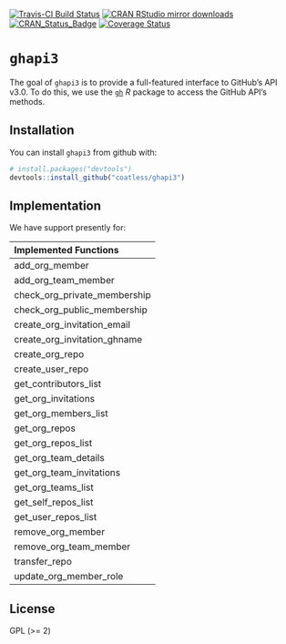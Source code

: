 
<!-- README.md is generated from README.Rmd. Please edit that file -->

[![Travis-CI Build
Status](https://travis-ci.org/coatless/ghapi3.svg?branch=master)](https://travis-ci.org/coatless/ghapi3)
[![CRAN RStudio mirror
downloads](http://cranlogs.r-pkg.org/badges/ghapi3)](http://www.r-pkg.org/pkg/ghapi3)
[![CRAN\_Status\_Badge](http://www.r-pkg.org/badges/version/ghapi3)](https://cran.r-project.org/package=ghapi3)
[![Coverage
Status](https://img.shields.io/codecov/c/github/coatless/ghapi3/master.svg)](https://codecov.io/github/coatless/ghapi3?branch=master)

# `ghapi3`

The goal of `ghapi3` is to provide a full-featured interface to GitHub’s
API v3.0. To do this, we use the [`gh`](https://github.com/r-lib/gh) *R*
package to access the GitHub API’s methods.

## Installation

You can install `ghapi3` from github with:

``` r
# install.packages("devtools")
devtools::install_github("coatless/ghapi3")
```

## Implementation

We have support presently for:

| Implemented Functions           |
| :------------------------------ |
| add\_org\_member                |
| add\_org\_team\_member          |
| check\_org\_private\_membership |
| check\_org\_public\_membership  |
| create\_org\_invitation\_email  |
| create\_org\_invitation\_ghname |
| create\_org\_repo               |
| create\_user\_repo              |
| get\_contributors\_list         |
| get\_org\_invitations           |
| get\_org\_members\_list         |
| get\_org\_repos                 |
| get\_org\_repos\_list           |
| get\_org\_team\_details         |
| get\_org\_team\_invitations     |
| get\_org\_teams\_list           |
| get\_self\_repos\_list          |
| get\_user\_repos\_list          |
| remove\_org\_member             |
| remove\_org\_team\_member       |
| transfer\_repo                  |
| update\_org\_member\_role       |

## License

GPL (\>= 2)
